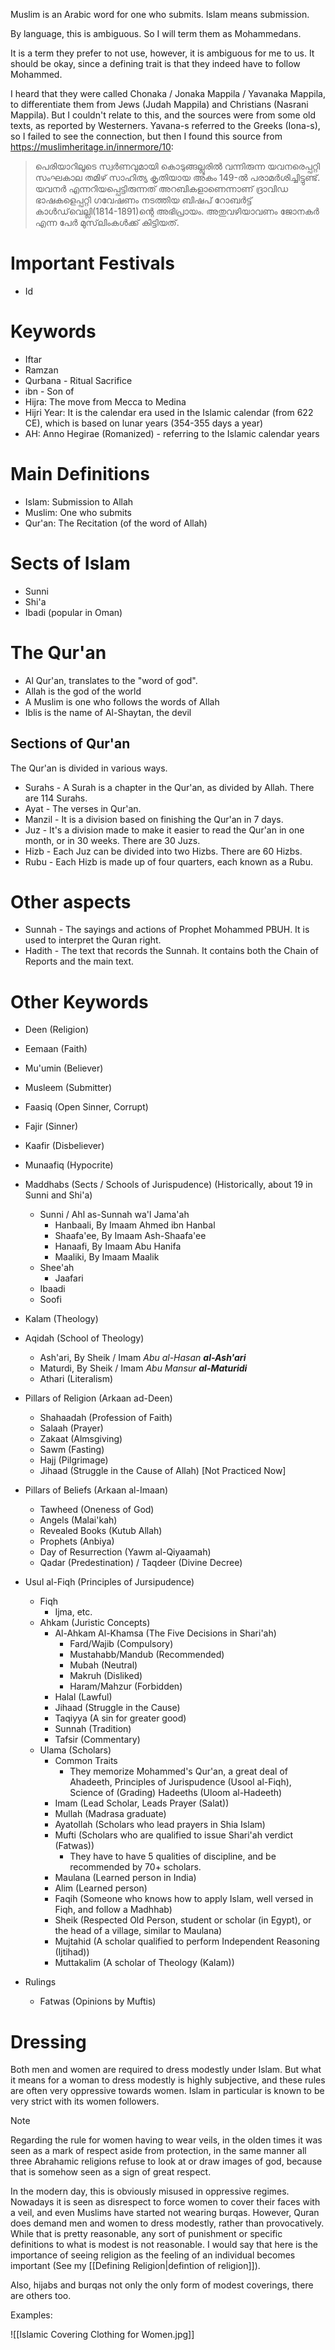 Muslim is an Arabic word for one who submits.
Islam means submission.

By language, this is ambiguous.
So I will term them as Mohammedans.

It is a term they prefer to not use, however, it is ambiguous for me to us.
It should be okay, since a defining trait is that they indeed have to follow Mohammed.

I heard that they were called Chonaka / Jonaka Mappila / Yavanaka Mappila, to differentiate them from Jews (Judah Mappila) and Christians (Nasrani Mappila). But I couldn't relate to this, and the sources were from some old texts, as reported by Westerners. Yavana-s referred to the Greeks (Iona-s), so I failed to see the connection, but then I found this source from https://muslimheritage.in/innermore/10:

> പെരിയാറിലൂടെ സ്വര്‍ണവുമായി കൊടുങ്ങല്ലൂരില്‍ വന്നിരുന്ന യവനരെപ്പറ്റി സംഘകാല തമിഴ് സാഹിത്യ കൃതിയായ അകം 149-ല്‍ പരാമര്‍ശിച്ചിട്ടുണ്ട്. യവനര്‍ എന്നറിയപ്പെട്ടിരുന്നത് അറബികളാണെന്നാണ് ദ്രാവിഡ ഭാഷകളെപ്പറ്റി ഗവേഷണം നടത്തിയ ബിഷപ് റോബര്‍ട്ട് കാള്‍ഡ്‌വെല്ലി(1814-1891)ന്റെ അഭിപ്രായം. അതുവഴിയാവണം ജോനകര്‍ എന്ന പേര്‍ മുസ്‌ലിംകള്‍ക്ക് കിട്ടിയത്.
# Important Festivals
- Id
# Keywords
- Iftar
- Ramzan
- Qurbana - Ritual Sacrifice
- ibn - Son of
- Hijra: The move from Mecca to Medina
- Hijri Year: It is the calendar era used in the Islamic calendar (from 622 CE), which is based on lunar years (354-355 days a year)
- AH: Anno Hegirae (Romanized) - referring to the Islamic calendar years
# Main Definitions
- Islam: Submission to Allah
- Muslim: One who submits
- Qur'an: The Recitation (of the word of Allah)
# Sects of Islam
- Sunni
- Shi'a
- Ibadi (popular in Oman)
# The Qur'an
- Al Qur'an, translates to the "word of god".
- Allah is the god of the world
- A Muslim is one who follows the words of Allah
- Iblis is the name of Al-Shaytan, the devil
## Sections of Qur'an
The Qur'an is divided in various ways.

- Surahs - A Surah is a chapter in the Qur'an, as divided by Allah. There are 114 Surahs.
- Ayat - The verses in Qur'an.
- Manzil - It is a division based on finishing the Qur'an in 7 days.
- Juz - It's a division made to make it easier to read the Qur'an in one month, or in 30 weeks. There are 30 Juzs.
- Hizb - Each Juz can be divided into two Hizbs. There are 60 Hizbs.
- Rubu - Each Hizb is made up of four quarters, each known as a Rubu.
# Other aspects
- Sunnah - The sayings and actions of Prophet Mohammed PBUH. It is used to interpret the Quran right.
- Hadith - The text that records the Sunnah. It contains both the Chain of Reports and the main text.
# Other Keywords
- Deen (Religion)
- Eemaan (Faith)
- Mu'umin (Believer)
- Musleem (Submitter)
- Faasiq (Open Sinner, Corrupt)
- Fajir (Sinner)
- Kaafir (Disbeliever)
- Munaafiq (Hypocrite)

- Maddhabs (Sects / Schools of Jurispudence) (Historically, about 19 in Sunni and Shi'a)
	- Sunni / Ahl as-Sunnah wa'l Jama'ah
		- Hanbaali, By Imaam Ahmed ibn Hanbal
		- Shaafa'ee, By Imaam Ash-Shaafa'ee
		- Hanaafi, By Imaam Abu Hanifa
		- Maaliki, By Imaam Maalik
	- Shee'ah
		- Jaafari
	- Ibaadi
	- Soofi

- Kalam (Theology)

- Aqidah (School of Theology)
	- Ash'ari, By Sheik / Imam *Abu al-Hasan **al-Ash'ari***
	- Maturdi, By Sheik / Imam *Abu Mansur **al-Maturidi***
	- Athari (Literalism)

- Pillars of Religion (Arkaan ad-Deen)
	- Shahaadah (Profession of Faith)
	- Salaah (Prayer)
	- Zakaat (Almsgiving)
	- Sawm (Fasting)
	- Hajj (Pilgrimage)
	- Jihaad (Struggle in the Cause of Allah) [Not Practiced Now]

- Pillars of Beliefs (Arkaan al-Imaan)
	- Tawheed (Oneness of God)
	- Angels (Malai'kah)
	- Revealed Books (Kutub Allah)
	- Prophets (Anbiya)
	- Day of Resurrection (Yawm al-Qiyaamah)
	- Qadar (Predestination) / Taqdeer (Divine Decree)

- Usul al-Fiqh (Principles of Jursipudence)
	- Fiqh
		- Ijma, etc.
	- Ahkam (Juristic Concepts)
		- Al-Ahkam Al-Khamsa (The Five Decisions in Shari'ah)
			- Fard/Wajib (Compulsory)
			- Mustahabb/Mandub (Recommended)
			- Mubah (Neutral)
			- Makruh (Disliked)
			- Haram/Mahzur (Forbidden)
		- Halal (Lawful)
		- Jihaad (Struggle in the Cause)
		- Taqiyya (A sin for greater good)
		- Sunnah (Tradition)
		- Tafsir (Commentary)
	- Ulama (Scholars)
		- Common Traits
			- They memorize Mohammed's Qur'an, a great deal of Ahadeeth, Principles of Jurispudence (Usool al-Fiqh), Science of (Grading) Hadeeths (Uloom al-Hadeeth)
		- Imam (Lead Scholar, Leads Prayer (Salat))
		- Mullah (Madrasa graduate)
		- Ayatollah (Scholars who lead prayers in Shia Islam)
		- Mufti (Scholars who are qualified to issue Shari'ah verdict (Fatwas))
			- They have to have 5 qualities of discipline, and be recommended by 70+ scholars.
		- Maulana (Learned person in India)
		- Alim (Learned person)
		- Faqih (Someone who knows how to apply Islam, well versed in Fiqh, and follow a Madhhab)
		- Sheik (Respected Old Person, student or scholar (in Egypt), or the head of a village, similar to Maulana)
		- Mujtahid (A scholar qualified to perform Independent Reasoning (Ijtihad))
		- Muttakalim (A scholar of Theology (Kalam))

- Rulings
	- Fatwas (Opinions by Muftis)

# Dressing

Both men and women are required to dress modestly under Islam. But what it means for a woman to dress modestly is highly subjective, and these rules are often very oppressive towards women. Islam in particular is known to be very strict with its women followers.

> [!NOTE]
> Regarding the rule for women having to wear veils, in the olden times it was seen as a mark of respect aside from protection, in the same manner all three Abrahamic religions refuse to look at or draw images of god, because that is somehow seen as a sign of great respect.
> 
> In the modern day, this is obviously misused in oppressive regimes. Nowadays it is seen as disrespect to force women to cover their faces with a veil, and even Muslims have started not wearing burqas. However, Quran does demand men and women to dress modestly, rather than provocatively. While that is pretty reasonable, any sort of punishment or specific definitions to what is modest is not reasonable. I would say that here is the importance of seeing religion as the feeling of an individual becomes important (See my [[Defining Religion|defintion of religion]]).
> 
> Also, hijabs and burqas not only the only form of modest coverings, there are others too.
> 
> Examples:
> 
> ![[Islamic Covering Clothing for Women.jpg]]